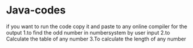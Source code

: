 # Java-codes
if you want to run the code copy it and paste to any online compiler for the output
1.to find the odd number in numbersystem by user input
2.to Calculate the table of any number
3.To calculate the length of any number
